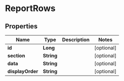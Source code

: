 

# ReportRows

## Properties

Name | Type | Description | Notes
------------ | ------------- | ------------- | -------------
**id** | **Long** |  |  [optional]
**section** | **String** |  |  [optional]
**data** | **String** |  |  [optional]
**displayOrder** | **String** |  |  [optional]



